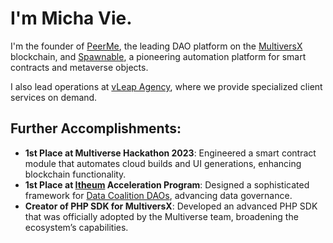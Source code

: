 # I'm Micha Vie.

I'm the founder of [PeerMe](https://peerme.io), the leading DAO platform on the [MultiversX](https://multiversx.com) blockchain, and [Spawnable](https://spawnable.io), a pioneering automation platform for smart contracts and metaverse objects.

I also lead operations at [vLeap Agency](https://vleap.io), where we provide specialized client services on demand.

## Further Accomplishments:

- **1st Place at Multiverse Hackathon 2023**: Engineered a smart contract module that automates cloud builds and UI generations, enhancing blockchain functionality.
- **1st Place at [Itheum](https://itheum.io) Acceleration Program**: Designed a sophisticated framework for [Data Coalition DAOs](https://www.itheum.io/product#coaliation-daos), advancing data governance.
- **Creator of PHP SDK for MultiversX**: Developed an advanced PHP SDK that was officially adopted by the Multiverse team, broadening the ecosystem’s capabilities.
